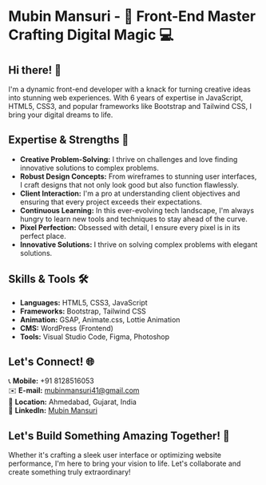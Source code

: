 # Mubin Mansuri - 🚀 Front-End Master Crafting Digital Magic 💻

## Hi there! 👋

I'm a dynamic front-end developer with a knack for turning creative ideas into stunning web experiences. With 6 years of expertise in JavaScript, HTML5, CSS3, and popular frameworks like Bootstrap and Tailwind CSS, I bring your digital dreams to life.

## Expertise & Strengths 💪

- **Creative Problem-Solving:** I thrive on challenges and love finding innovative solutions to complex problems.
- **Robust Design Concepts:** From wireframes to stunning user interfaces, I craft designs that not only look good but also function flawlessly.
- **Client Interaction:** I'm a pro at understanding client objectives and ensuring that every project exceeds their expectations.
- **Continuous Learning:** In this ever-evolving tech landscape, I'm always hungry to learn new tools and techniques to stay ahead of the curve.
- **Pixel Perfection:** Obsessed with detail, I ensure every pixel is in its perfect place.
- **Innovative Solutions:** I thrive on solving complex problems with elegant solutions.

## Skills & Tools 🛠️

- **Languages:** HTML5, CSS3, JavaScript
- **Frameworks:** Bootstrap, Tailwind CSS
- **Animation:** GSAP, Animate.css, Lottie Animation
- **CMS:** WordPress (Frontend)
- **Tools:** Visual Studio Code, Figma, Photoshop

## Let's Connect! 🌐

📞 **Mobile:** +91 8128516053  
✉️ **E-mail:** mubinmansuri41@gmail.com  
📍 **Location:** Ahmedabad, Gujarat, India  
💼 **LinkedIn:** [Mubin Mansuri](https://www.linkedin.com/in/mubin-mansuri41/)

## Let's Build Something Amazing Together! 🚀

Whether it's crafting a sleek user interface or optimizing website performance, I'm here to bring your vision to life. Let's collaborate and create something truly extraordinary!


<!--
**MubinMansuri/MubinMansuri** is a ✨ _special_ ✨ repository because its `README.md` (this file) appears on your GitHub profile.

Here are some ideas to get you started:

- 🔭 I’m currently working on ...
- 🌱 I’m currently learning ...
- 👯 I’m looking to collaborate on ...
- 🤔 I’m looking for help with ...
- 💬 Ask me about ...
- 📫 How to reach me: ...
- 😄 Pronouns: ...
- ⚡ Fun fact: ...
-->
